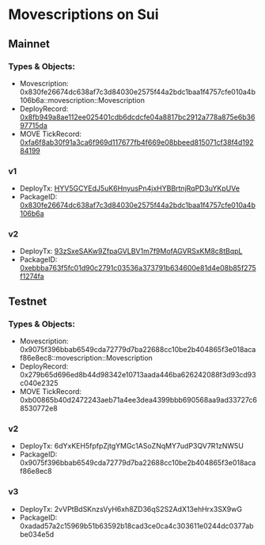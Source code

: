 # Movescriptions on Sui

## Mainnet

### Types & Objects:

* Movescription: 0x830fe26674dc638af7c3d84030e2575f44a2bdc1baa1f4757cfe010a4b106b6a::movescription::Movescription
* DeployRecord: [0x8fb949a8ae112ee025401cdb6dcdcfe04a8817bc2912a778a875e6b3697715da](https://suiexplorer.com/object/0x8fb949a8ae112ee025401cdb6dcdcfe04a8817bc2912a778a875e6b3697715da)
* MOVE TickRecord: [0xfa6f8ab30f91a3ca6f969d117677fb4f669e08bbeed815071cf38f4d19284199](https://suiexplorer.com/object/0xfa6f8ab30f91a3ca6f969d117677fb4f669e08bbeed815071cf38f4d19284199)

### v1

* DeployTx: [HYV5GCYEdJ5uK6HnyusPn4jxHYBBrtnjRqPD3uYKpUVe](https://suiexplorer.com/txblock/HYV5GCYEdJ5uK6HnyusPn4jxHYBBrtnjRqPD3uYKpUVe)
* PackageID: [0x830fe26674dc638af7c3d84030e2575f44a2bdc1baa1f4757cfe010a4b106b6a](https://suiexplorer.com/object/0x830fe26674dc638af7c3d84030e2575f44a2bdc1baa1f4757cfe010a4b106b6a)


### v2

* DeployTx: [93zSxeSAKw9ZfpaGVLBV1m7f9MofAGVRSxKM8c8tBqpL](https://suiexplorer.com/txblock/93zSxeSAKw9ZfpaGVLBV1m7f9MofAGVRSxKM8c8tBqpL)
* PackageID: [0xebbba763f5fc01d90c2791c03536a373791b634600e81d4e08b85f275f1274fa](https://suiexplorer.com/object/0xebbba763f5fc01d90c2791c03536a373791b634600e81d4e08b85f275f1274fa)


## Testnet

### Types & Objects:

* Movescription: 0x9075f396bbab6549cda72779d7ba22688cc10be2b404865f3e018acaf86e8ec8::movescription::Movescription
* DeployRecord: 0x279b65d696ed8b44d98342e10713aada446ba626242088f3d93cd93c040e2325
* MOVE TickRecord: 0xb00865b40d2472243aeb71a4ee3dea4399bbb690568aa9ad33727c68530772e8

### v2

* DeployTx: 6dYxKEH5fpfpZjtgYMGc1ASoZNqMY7udP3QV7R1zNW5U
* PackageID: 0x9075f396bbab6549cda72779d7ba22688cc10be2b404865f3e018acaf86e8ec8


### v3

* DeployTx: 2vVPtBdSKnzsVyH6xh8ZD36qS2S2AdX13ehHrx3SX9wG
* PackageID: 0xadad57a2c15969b51b63592b18cad3ce0ca4c303611e0244dc0377abbe034e5d